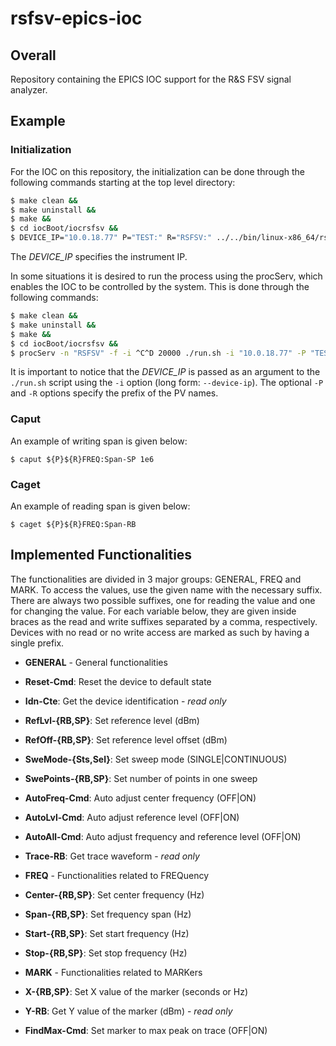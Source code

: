 # rsfsv-epics-ioc

## Overall

Repository containing the EPICS IOC support for the R&S FSV signal
analyzer.

## Example

### Initialization

For the IOC on this repository, the initialization can be done through
the following commands starting at the top level directory:


```sh
$ make clean &&
$ make uninstall &&
$ make &&
$ cd iocBoot/iocrsfsv &&
$ DEVICE_IP="10.0.18.77" P="TEST:" R="RSFSV:" ../../bin/linux-x86_64/rsfsv ./st.cmd
```

The *DEVICE_IP* specifies the instrument IP.

In some situations it is desired to run the process using the procServ,
which enables the IOC to be controlled by the system. This is done
through the following commands:

```sh
$ make clean &&
$ make uninstall &&
$ make &&
$ cd iocBoot/iocrsfsv &&
$ procServ -n "RSFSV" -f -i ^C^D 20000 ./run.sh -i "10.0.18.77" -P "TEST:" -R "RSFSV:"
```

It is important to notice that the *DEVICE_IP* is passed as an argument to the
`./run.sh` script using the `-i` option (long form: `--device-ip`). The optional
`-P` and `-R` options specify the prefix of the PV names.


### Caput

An example of writing span is given below:

```
$ caput ${P}${R}FREQ:Span-SP 1e6
```

### Caget

An example of reading span is given below:

```
$ caget ${P}${R}FREQ:Span-RB
```

## Implemented Functionalities

The functionalities are divided in 3 major groups: GENERAL, FREQ and
MARK. To access the values, use the given name with the necessary suffix. There
are always two possible suffixes, one for reading the value and one for changing
the value. For each variable below, they are given inside braces as the read and
write suffixes separated by a comma, respectively. Devices with no read or no
write access are marked as such by having a single prefix.

- **GENERAL** - General functionalities
 - **Reset-Cmd**: Reset the device to default state
 - **Idn-Cte**: Get the device identification - *read only*
 - **RefLvl-{RB,SP}**: Set reference level (dBm)
 - **RefOff-{RB,SP}**: Set reference level offset (dBm)
 - **SweMode-{Sts,Sel}**: Set sweep mode (SINGLE|CONTINUOUS)
 - **SwePoints-{RB,SP}**: Set number of points in one sweep
 - **AutoFreq-Cmd**: Auto adjust center frequency (OFF|ON)
 - **AutoLvl-Cmd**: Auto adjust reference level (OFF|ON)
 - **AutoAll-Cmd**: Auto adjust frequency and reference level (OFF|ON)
 - **Trace-RB**: Get trace waveform - *read only*

- **FREQ** - Functionalities related to FREQuency
 - **Center-{RB,SP}**: Set center frequency (Hz)
 - **Span-{RB,SP}**: Set frequency span (Hz)
 - **Start-{RB,SP}**: Set start frequency (Hz)
 - **Stop-{RB,SP}**: Set stop frequency (Hz)

- **MARK** - Functionalities related to MARKers
 - **X-{RB,SP}**: Set X value of the marker (seconds or Hz)
 - **Y-RB**: Get Y value of the marker (dBm) - *read only*
 - **FindMax-Cmd**: Set marker to max peak on trace (OFF|ON)
